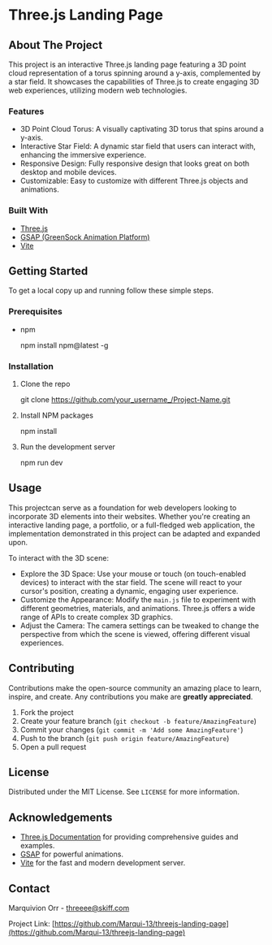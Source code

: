 # Three.js Landing Page

## About The Project

This project is an interactive Three.js landing page featuring a 3D point cloud representation of a torus spinning around a y-axis, complemented by a star field. It showcases the capabilities of Three.js to create engaging 3D web experiences, utilizing modern web technologies.

### Features

- 3D Point Cloud Torus: A visually captivating 3D torus that spins around a y-axis.
- Interactive Star Field: A dynamic star field that users can interact with, enhancing the immersive experience.
- Responsive Design: Fully responsive design that looks great on both desktop and mobile devices.
- Customizable: Easy to customize with different Three.js objects and animations.

### Built With

- [Three.js](https://threejs.org/)
- [GSAP (GreenSock Animation Platform)](https://greensock.com/gsap/)
- [Vite](https://vitejs.dev/)

## Getting Started

To get a local copy up and running follow these simple steps.

### Prerequisites

- npm
  
  npm install npm@latest -g
  

### Installation

1. Clone the repo
  
   git clone https://github.com/your_username_/Project-Name.git
  
2. Install NPM packages
   
   npm install
   
3. Run the development server
   
   npm run dev
   

## Usage

This projectcan serve as a foundation for web developers looking to incorporate 3D elements into their websites. Whether you're creating an interactive landing page, a portfolio, or a full-fledged web application, the implementation demonstrated in this project can be adapted and expanded upon.

To interact with the 3D scene:
- Explore the 3D Space: Use your mouse or touch (on touch-enabled devices) to interact with the star field. The scene will react to your cursor's position, creating a dynamic, engaging user experience.
- Customize the Appearance: Modify the `main.js` file to experiment with different geometries, materials, and animations. Three.js offers a wide range of APIs to create complex 3D graphics.
- Adjust the Camera: The camera settings can be tweaked to change the perspective from which the scene is viewed, offering different visual experiences.

## Contributing

Contributions make the open-source community an amazing place to learn, inspire, and create. Any contributions you make are **greatly appreciated**.

1. Fork the project
2. Create your feature branch (`git checkout -b feature/AmazingFeature`)
3. Commit your changes (`git commit -m 'Add some AmazingFeature'`)
4. Push to the branch (`git push origin feature/AmazingFeature`)
5. Open a pull request

## License

Distributed under the MIT License. See `LICENSE` for more information.

## Acknowledgements

- [Three.js Documentation](https://threejs.org/docs/) for providing comprehensive guides and examples.
- [GSAP](https://greensock.com/) for powerful animations.
- [Vite](https://vitejs.dev/) for the fast and modern development server.

## Contact

Marquivion Orr - threeee@skiff.com

Project Link: [https://github.com/Marqui-13/threejs-landing-page](https://github.com/Marqui-13/threejs-landing-page)